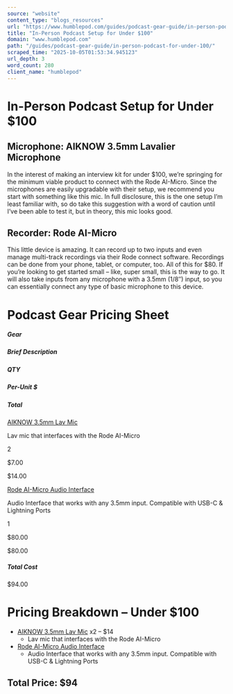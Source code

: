 ```yaml
---
source: "website"
content_type: "blogs_resources"
url: "https://www.humblepod.com/guides/podcast-gear-guide/in-person-podcast-for-under-100/"
title: "In-Person Podcast Setup for Under $100"
domain: "www.humblepod.com"
path: "/guides/podcast-gear-guide/in-person-podcast-for-under-100/"
scraped_time: "2025-10-05T01:53:34.945123"
url_depth: 3
word_count: 280
client_name: "humblepod"
---
```


# In-Person Podcast Setup for Under $100

## Microphone: AIKNOW 3.5mm Lavalier Microphone

In the interest of making an interview kit for under $100, we’re springing for the minimum viable product to connect with the Rode AI-Micro. Since the microphones are easily upgradable with their setup, we recommend you start with something like this mic. In full disclosure, this is the one setup I’m least familiar with, so do take this suggestion with a word of caution until I’ve been able to test it, but in theory, this mic looks good.

## Recorder: Rode AI-Micro

This little device is amazing. It can record up to two inputs and even manage multi-track recordings via their Rode connect software. Recordings can be done from your phone, tablet, or computer, too. All of this for $80. If you’re looking to get started small – like, super small, this is the way to go. It will also take inputs from any microphone with a 3.5mm (1/8″) input, so you can essentially connect any type of basic microphone to this device.

# Podcast Gear Pricing Sheet

##### **Gear**

##### **Brief Description**

##### **QTY**

##### **Per-Unit $**

##### **Total**

[AIKNOW 3.5mm Lav Mic](https://amzn.to/34Tn9iD)

Lav mic that interfaces with the Rode AI-Micro

2

$7.00

$14.00

[Rode AI-Micro Audio Interface](https://www.bhphotovideo.com/c/product/1671591-REG/rode_aimicro_ai_micro_ultracompact_2x2_usb.html)

Audio Interface that works with any 3.5mm input. Compatible with USB-C & Lightning Ports

1

$80.00

$80.00

##### Total Cost

$94.00

# Pricing Breakdown – Under $100

*   [AIKNOW 3.5mm Lav Mic](https://amzn.to/34Tn9iD) x2 – $14
    *   Lav mic that interfaces with the Rode AI-Micro
*   [Rode AI-Micro Audio Interface](https://www.bhphotovideo.com/c/product/1671591-REG/rode_aimicro_ai_micro_ultracompact_2x2_usb.html)
    *   Audio Interface that works with any 3.5mm input. Compatible with USB-C & Lightning Ports

## Total Price: $94